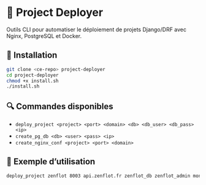 # 🚀 Project Deployer

Outils CLI pour automatiser le déploiement de projets Django/DRF avec Nginx, PostgreSQL et Docker.

## 🔧 Installation

```bash
git clone <ce-repo> project-deployer
cd project-deployer
chmod +x install.sh
./install.sh
```

## 🔍 Commandes disponibles

- `deploy_project <project> <port> <domain> <db> <db_user> <db_pass> <ip>`
- `create_pg_db <db> <user> <pass> <ip>`
- `create_nginx_conf <project> <port> <domain>`

## 🎯 Exemple d’utilisation

```bash
deploy_project zenflot 8003 api.zenflot.fr zenflot_db zenflot_admin monmdp 172.26.0.5
```
